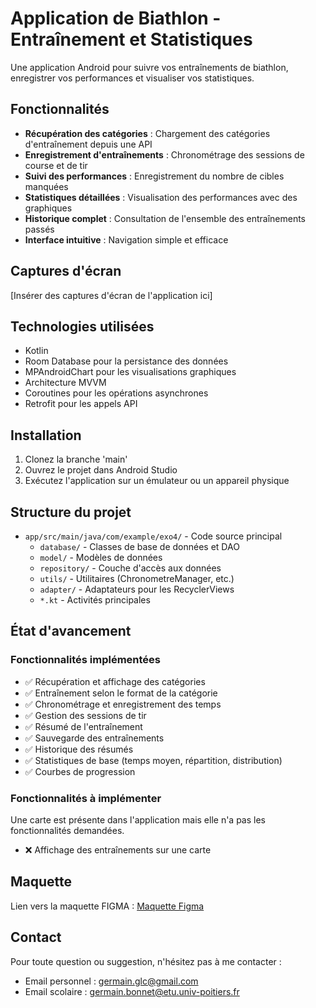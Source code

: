 # Application de Biathlon - Entraînement et Statistiques

Une application Android pour suivre vos entraînements de biathlon, enregistrer vos performances et visualiser vos statistiques.

## Fonctionnalités

- **Récupération des catégories** : Chargement des catégories d'entraînement depuis une API
- **Enregistrement d'entraînements** : Chronométrage des sessions de course et de tir
- **Suivi des performances** : Enregistrement du nombre de cibles manquées
- **Statistiques détaillées** : Visualisation des performances avec des graphiques
- **Historique complet** : Consultation de l'ensemble des entraînements passés
- **Interface intuitive** : Navigation simple et efficace

## Captures d'écran

[Insérer des captures d'écran de l'application ici]

## Technologies utilisées

- Kotlin
- Room Database pour la persistance des données
- MPAndroidChart pour les visualisations graphiques
- Architecture MVVM
- Coroutines pour les opérations asynchrones
- Retrofit pour les appels API

## Installation

1. Clonez la branche 'main'
2. Ouvrez le projet dans Android Studio
3. Exécutez l'application sur un émulateur ou un appareil physique

## Structure du projet

- `app/src/main/java/com/example/exo4/` - Code source principal
  - `database/` - Classes de base de données et DAO
  - `model/` - Modèles de données
  - `repository/` - Couche d'accès aux données
  - `utils/` - Utilitaires (ChronometreManager, etc.)
  - `adapter/` - Adaptateurs pour les RecyclerViews
  - `*.kt` - Activités principales

## État d'avancement

### Fonctionnalités implémentées
- ✅ Récupération et affichage des catégories
- ✅ Entraînement selon le format de la catégorie
- ✅ Chronométrage et enregistrement des temps
- ✅ Gestion des sessions de tir
- ✅ Résumé de l'entraînement
- ✅ Sauvegarde des entraînements
- ✅ Historique des résumés
- ✅ Statistiques de base (temps moyen, répartition, distribution)
- ✅ Courbes de progression

### Fonctionnalités à implémenter
Une carte est présente dans l'application mais elle n'a pas les fonctionnalités demandées.
- ❌ Affichage des entraînements sur une carte

## Maquette

Lien vers la maquette FIGMA : [Maquette Figma](https://www.figma.com/design/ZTtxWaVSlaBkX7T8owEoem/iPhone-14-Pro---Phone-Template-(Community)?node-id=0-1&p=f&t=0e890BdQ5oPZfO73-0)

## Contact

Pour toute question ou suggestion, n'hésitez pas à me contacter :
- Email personnel : germain.glc@gmail.com
- Email scolaire : germain.bonnet@etu.univ-poitiers.fr

